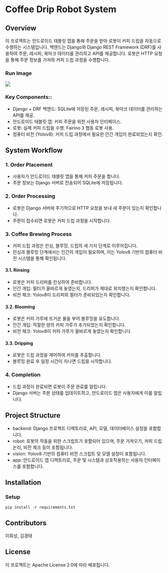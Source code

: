 # Coffee Drip Robot System
## Overview
이 프로젝트는 안드로이드 태블릿 앱을 통해 주문을 받아 로봇이 커피 드립을 자동으로 수행하는 시스템입니다.
백엔드는 Django와 Django REST Framework (DRF)를 사용하여 주문, 레시피, 북마크 데이터를 관리하고 API를 제공합니다.
로봇은 HTTP 요청을 통해 주문 정보를 가져와 커피 드립 과정을 수행합니다.

### Run Image
<img src="https://github.com/user-attachments/assets/4804022c-d3d9-4e69-890f-a7374abf02f0">

### Key Components::
- Django + DRF 백엔드: SQLite에 저장된 주문, 레시피, 북마크 데이터를 관리하는 API를 제공.
- 안드로이드 태블릿 앱: 커피 주문을 위한 사용자 인터페이스.
- 로봇: 실제 커피 드립을 수행. Fairino 3 협동 로봇 사용.
- 컴퓨터 비전 (Yolov8): 커피 드립 과정에서 필요한 인간 개입이 완료되었는지 확인.

## System Workflow
### 1. Order Placement
- 사용자가 안드로이드 태블릿 앱을 통해 커피 주문을 합니다.
- 주문 정보는 Django 서버로 전송되어 SQLite에 저장됩니다.
### 2. Order Processing
- 로봇은 Django 서버에 주기적으로 HTTP 요청을 보내 새 주문이 있는지 확인합니다.
- 주문이 접수되면 로봇은 커피 드립 과정을 시작합니다.
### 3. Coffee Brewing Process
- 커피 드립 과정은 린싱, 블루밍, 드립의 세 가지 단계로 이루어집니다.
- 린싱과 블루밍 단계에서는 인간의 개입이 필요하며, 이는 Yolov8 기반의 컴퓨터 비전 시스템을 통해 확인됩니다.
#### 3.1. Rinsing
- 로봇은 커피 드리퍼를 린싱하여 준비합니다.
- 인간 개입: 필터가 올바르게 놓였는지, 드리퍼가 제대로 위치했는지 확인합니다.
- 비전 체크: Yolov8이 드리퍼와 필터가 준비되었는지 확인합니다.
#### 3.2. Blooming
- 로봇은 커피 가루에 뜨거운 물을 부어 블루밍을 유도합니다.
- 인간 개입: 적절한 양의 커피 가루가 추가되었는지 확인합니다.
- 비전 체크: Yolov8이 커피 가루가 올바르게 놓였는지 확인합니다.
#### 3.3. Dripping
- 로봇은 드립 과정을 제어하여 커피를 추출합니다.
- 블루밍 완료 후 일정 시간이 지나면 드립을 시작합니다.
### 4. Completion
- 드립 과정이 완료되면 로봇이 주문 완료를 알립니다.
- Django 서버는 주문 상태를 업데이트하고, 안드로이드 앱은 사용자에게 이를 알립니다.
  
## Project Structure
- backend: Django 프로젝트 디렉토리로, API, 모델, 데이터베이스 설정을 포함합니다.
- robot: 로봇의 작동을 위한 스크립트가 포함되어 있으며, 주문 가져오기, 커피 드립 논리, 비전 체크 등이 포함됩니다.
- vision: Yolov8 기반의 컴퓨터 비전 스크립트 및 모델 설정이 포함됩니다.
- app: 안드로이드 앱 디렉토리로, 주문 및 시스템과 상호작용하는 사용자 인터페이스를 포함합니다.

## Installation
### Setup
```
pip install -r requirements.txt
```

## Contributors
이휘성, 김경태

## License
이 프로젝트는 Apache License 2.0에 따라 배포됩니다.
